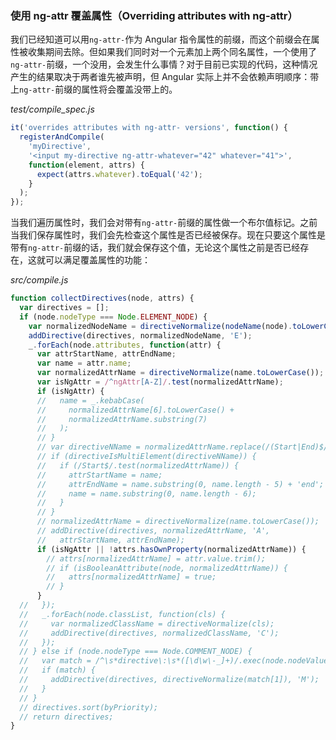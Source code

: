 ### 使用 ng-attr 覆盖属性（Overriding attributes with ng-attr）

我们已经知道可以用`ng-attr-`作为 Angular 指令属性的前缀，而这个前缀会在属性被收集期间去除。但如果我们同时对一个元素加上两个同名属性，一个使用了`ng-attr-`前缀，一个没用，会发生什么事情？对于目前已实现的代码，这种情况产生的结果取决于两者谁先被声明，但 Angular 实际上并不会依赖声明顺序：带上`ng-attr-`前缀的属性将会覆盖没带上的。

_test/compile\_spec.js_

```js
it('overrides attributes with ng-attr- versions', function() {
  registerAndCompile(
    'myDirective',
    '<input my-directive ng-attr-whatever="42" whatever="41">',
    function(element, attrs) {
      expect(attrs.whatever).toEqual('42');
    }
  );
});
```

当我们遍历属性时，我们会对带有`ng-attr-`前缀的属性做一个布尔值标记。之前当我们保存属性时，我们会先检查这个属性是否已经被保存。现在只要这个属性是带有`ng-attr-`前缀的话，我们就会保存这个值，无论这个属性之前是否已经存在，这就可以满足覆盖属性的功能：

_src/compile.js_

```js
function collectDirectives(node, attrs) {
  var directives = [];
  if (node.nodeType === Node.ELEMENT_NODE) {
    var normalizedNodeName = directiveNormalize(nodeName(node).toLowerCase());
    addDirective(directives, normalizedNodeName, 'E');
    _.forEach(node.attributes, function(attr) {
      var attrStartName, attrEndName;
      var name = attr.name;
      var normalizedAttrName = directiveNormalize(name.toLowerCase());
      var isNgAttr = /^ngAttr[A-Z]/.test(normalizedAttrName);
      if (isNgAttr) {
      //   name = _.kebabCase(
      //     normalizedAttrName[6].toLowerCase() +
      //     normalizedAttrName.substring(7)
      //   );
      // }
      // var directiveNName = normalizedAttrName.replace(/(Start|End)$/, '');
      // if (directiveIsMultiElement(directiveNName)) {
      //   if (/Start$/.test(normalizedAttrName)) {
      //     attrStartName = name;
      //     attrEndName = name.substring(0, name.length - 5) + 'end';
      //     name = name.substring(0, name.length - 6);
      //   }
      // }
      // normalizedAttrName = directiveNormalize(name.toLowerCase());
      // addDirective(directives, normalizedAttrName, 'A',
      //   attrStartName, attrEndName);
      if (isNgAttr || !attrs.hasOwnProperty(normalizedAttrName)) {
        // attrs[normalizedAttrName] = attr.value.trim();
        // if (isBooleanAttribute(node, normalizedAttrName)) {
        //   attrs[normalizedAttrName] = true;
        // }
      }
  //   });
  //   _.forEach(node.classList, function(cls) {
  //     var normalizedClassName = directiveNormalize(cls);
  //     addDirective(directives, normalizedClassName, 'C');
  //   });
  // } else if (node.nodeType === Node.COMMENT_NODE) {
  //   var match = /^\s*directive\:\s*([\d\w\-_]+)/.exec(node.nodeValue);
  //   if (match) {
  //     addDirective(directives, directiveNormalize(match[1]), 'M');
  //   }
  // }
  // directives.sort(byPriority);
  // return directives;
}
```



